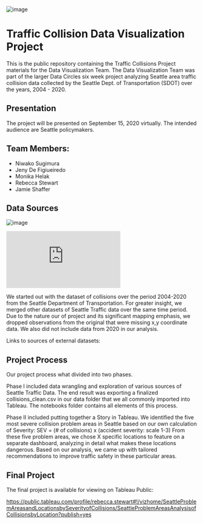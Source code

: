 
![image](https://user-images.githubusercontent.com/61078217/92278821-de522d80-eeaa-11ea-85b6-7c4586f23508.png)

# Traffic Collision Data Visualization Project

This is the public repository containing the Traffic Collisions Project materials for the Data Visualization Team. The Data Visualization Team was part of the larger Data Circles six week project analyzing Seattle area traffic collision data collected by the Seattle Dept. of Transportation (SDOT) over the years, 2004 - 2020.

## Presentation

The project will be presented on September 15, 2020 virtually. The intended audience are Seattle policymakers.

## Team Members:

- Niwako Sugimura  
- Jeny De Figiueiredo  
- Monika Helak  
- Rebecca Stewart  
- Jamie Shaffer

## Data Sources

![image](https://user-images.githubusercontent.com/61078217/92818969-2676c180-f37d-11ea-9280-3138df7c621b.png)

![alt text](https://jendefig.github.io/README_sankey.html)

We started out with the dataset of collisions over the period 2004-2020 from the Seattle Department of Transportation. For greater insight, we merged other datasets of Seattle Traffic data over the same time period. Due to the nature our of project and its significant mapping emphasis, we dropped observations from the original that were missing x,y coordinate data. We also did not include data from 2020 in our analysis.

Links to sources of external datasets:



## Project Process

Our project process what divided into two phases. 

Phase I included data wrangling and exploration of various sources of Seattle Traffic Data. The end result was exporting a finalized collisions_clean.csv in our data folder that we all commonly imported into Tableau. The notebooks folder contains all elements of this process.

Phase II included putting together a Story in Tableau. We identified the five most severe collision problem areas in Seattle based on our own calculation of Severity: SEV = (# of collisions) x (accident severity: scale 1-3) 
From these five problem areas, we chose X specific locations to feature on a separate dashboard, analyzing in detail what makes these locations dangerous. Based on our analysis, we came up with tailored recommendations to improve traffic safety in these particular areas.


## Final Project 
The final project is available for viewing on Tableau Public:

https://public.tableau.com/profile/rebecca.stewart#!/vizhome/SeattleProblemAreasandLocationsbySeverityofCollisions/SeattleProblemAreasAnalysisofCollisionsbyLocation?publish=yes
